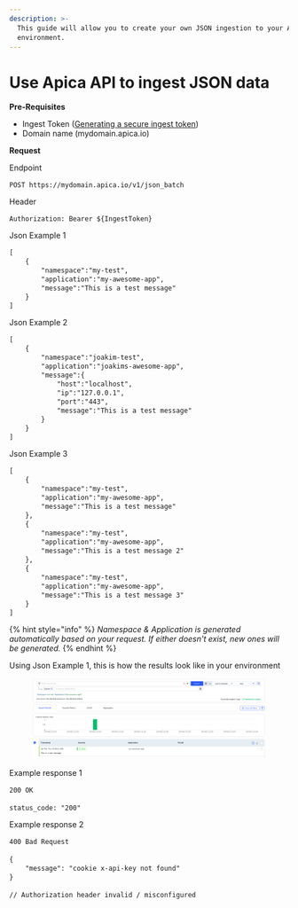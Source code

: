 ```yaml
---
description: >-
  This guide will allow you to create your own JSON ingestion to your Apica
  environment.
---
```


# Use Apica API to ingest JSON data

**Pre-Requisites**

* Ingest Token ([Generating a secure ingest token](https://docs.apica.io/integrations/overview/generating-a-secure-ingest-token))
* Domain name (mydomain.apica.io)

**Request**&#x20;

Endpoint

```
POST https://mydomain.apica.io/v1/json_batch
```

Header

```
Authorization: Bearer ${IngestToken}
```

Json Example 1

```
[
    {
        "namespace":"my-test",
        "application":"my-awesome-app",
        "message":"This is a test message"
    }
]
```

Json Example 2

```
[
    {
        "namespace":"joakim-test",
        "application":"joakims-awesome-app",
        "message":{
            "host":"localhost",
            "ip":"127.0.0.1",
            "port":"443",
            "message":"This is a test message"
        }
    }
]
```

Json Example 3

```
[
    {
        "namespace":"my-test",
        "application":"my-awesome-app",
        "message":"This is a test message"
    },
    {
        "namespace":"my-test",
        "application":"my-awesome-app",
        "message":"This is a test message 2"
    },
    {
        "namespace":"my-test",
        "application":"my-awesome-app",
        "message":"This is a test message 3"
    }
]
```

{% hint style="info" %}
_Namespace & Application is generated automatically based on your request. If either doesn't exist, new ones will be generated._
{% endhint %}

Using Json Example 1, this is how the results look like in your environment

<figure><img src="../.gitbook/assets/image (135).png" alt=""><figcaption></figcaption></figure>

Example response 1

```
200 OK

status_code: "200"
```

Example response 2

```
400 Bad Request

{
    "message": "cookie x-api-key not found"
}

// Authorization header invalid / misconfigured
```

